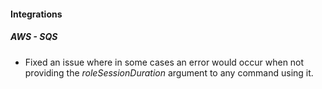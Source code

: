 
#### Integrations

##### AWS - SQS

- Fixed an issue where in some cases an error would occur when not providing the *roleSessionDuration* argument to any command using it.
